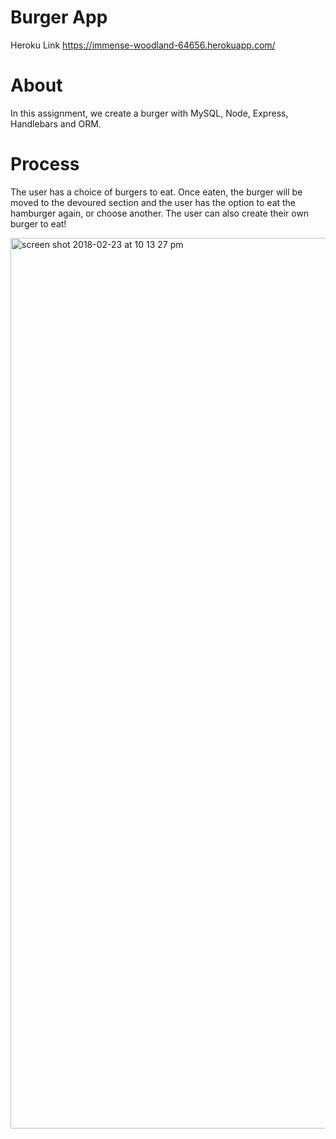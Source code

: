 # Burger App
Heroku Link https://immense-woodland-64656.herokuapp.com/

# About
In this assignment, we create a burger with MySQL, Node, Express, Handlebars and ORM.

# Process
The user has a choice of burgers to eat. Once eaten, the burger will be moved to the devoured section and the user has the option to eat the hamburger again, or choose another. The user can also create their own burger to eat!

<img width="1425" alt="screen shot 2018-02-23 at 10 13 27 pm" src="https://user-images.githubusercontent.com/30426278/36626393-d908b66a-18e6-11e8-9741-d68ffb40ddf3.png">
